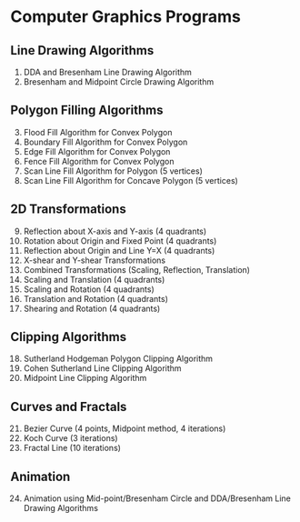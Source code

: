 # Computer Graphics Programs

## Line Drawing Algorithms
1. DDA and Bresenham Line Drawing Algorithm
2. Bresenham and Midpoint Circle Drawing Algorithm

## Polygon Filling Algorithms
3. Flood Fill Algorithm for Convex Polygon
4. Boundary Fill Algorithm for Convex Polygon
5. Edge Fill Algorithm for Convex Polygon
6. Fence Fill Algorithm for Convex Polygon
7. Scan Line Fill Algorithm for Polygon (5 vertices)
8. Scan Line Fill Algorithm for Concave Polygon (5 vertices)

## 2D Transformations
9. Reflection about X-axis and Y-axis (4 quadrants)
10. Rotation about Origin and Fixed Point (4 quadrants)
11. Reflection about Origin and Line Y=X (4 quadrants)
12. X-shear and Y-shear Transformations
13. Combined Transformations (Scaling, Reflection, Translation)
14. Scaling and Translation (4 quadrants)
15. Scaling and Rotation (4 quadrants)
16. Translation and Rotation (4 quadrants)
17. Shearing and Rotation (4 quadrants)

## Clipping Algorithms
18. Sutherland Hodgeman Polygon Clipping Algorithm
19. Cohen Sutherland Line Clipping Algorithm
20. Midpoint Line Clipping Algorithm

## Curves and Fractals
21. Bezier Curve (4 points, Midpoint method, 4 iterations)
22. Koch Curve (3 iterations)
23. Fractal Line (10 iterations)

## Animation
24. Animation using Mid-point/Bresenham Circle and DDA/Bresenham Line Drawing Algorithms 
